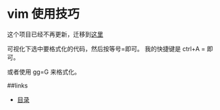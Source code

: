 # vim 使用技巧

这个项目已经不再更新，迁移到[这里][vim-path]  


可视化下选中要格式化的代码，然后按等号=即可。
我的快捷键是 ctrl+A = 即可。

或者使用 gg=G 来格式化。

##links
   * [目录](readme.md)





[vim-path]: https://github.com/tiankonguse/empty/tree/master/vim


